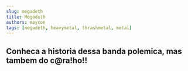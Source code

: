 ```yaml
---
slug: megadeth
title: Megadeth
authors: maycon
tags: [megadeth, heavymetal, thrashmetal, metal]
---
```


## Conheca a historia dessa banda polemica, mas tambem do c@ra!ho!!


